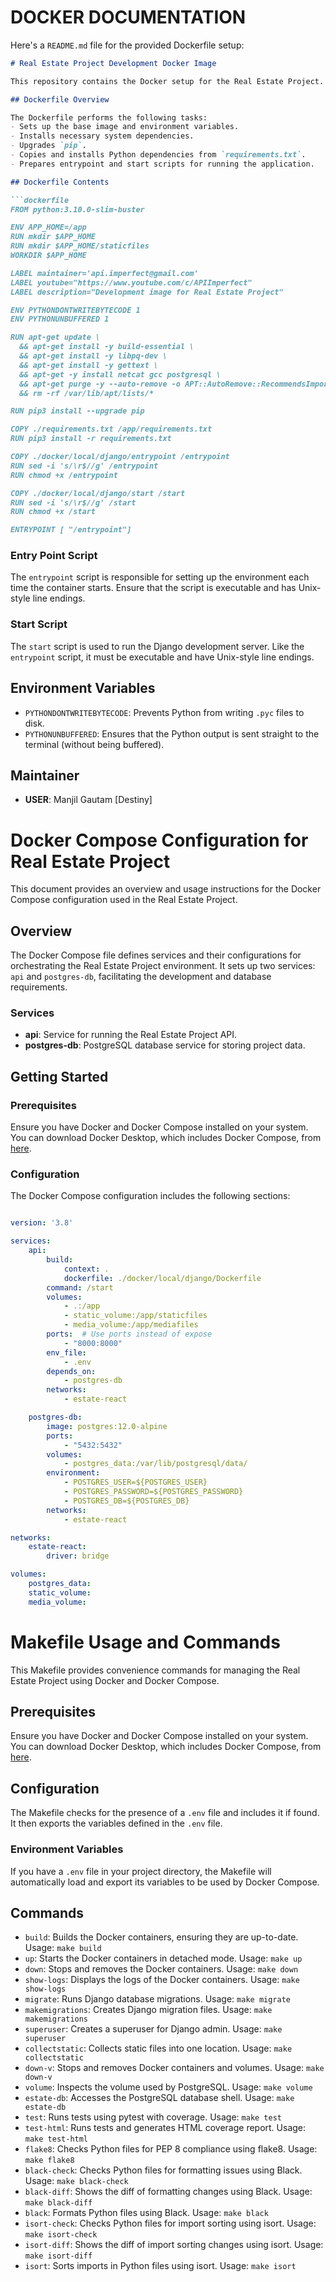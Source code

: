 # DOCKER DOCUMENTATION
Here's a `README.md` file for the provided Dockerfile setup:

```markdown
# Real Estate Project Development Docker Image

This repository contains the Docker setup for the Real Estate Project. The Dockerfile is based on the `python:3.10.0-slim-buster` image and sets up the environment for developing the project.

## Dockerfile Overview

The Dockerfile performs the following tasks:
- Sets up the base image and environment variables.
- Installs necessary system dependencies.
- Upgrades `pip`.
- Copies and installs Python dependencies from `requirements.txt`.
- Prepares entrypoint and start scripts for running the application.

## Dockerfile Contents

```dockerfile
FROM python:3.10.0-slim-buster

ENV APP_HOME=/app
RUN mkdir $APP_HOME
RUN mkdir $APP_HOME/staticfiles
WORKDIR $APP_HOME

LABEL maintainer='api.imperfect@gmail.com'
LABEL youtube="https://www.youtube.com/c/APIImperfect"
LABEL description="Development image for Real Estate Project"

ENV PYTHONDONTWRITEBYTECODE 1
ENV PYTHONUNBUFFERED 1

RUN apt-get update \
  && apt-get install -y build-essential \
  && apt-get install -y libpq-dev \
  && apt-get install -y gettext \
  && apt-get -y install netcat gcc postgresql \
  && apt-get purge -y --auto-remove -o APT::AutoRemove::RecommendsImportant=false \
  && rm -rf /var/lib/apt/lists/*

RUN pip3 install --upgrade pip

COPY ./requirements.txt /app/requirements.txt 
RUN pip3 install -r requirements.txt

COPY ./docker/local/django/entrypoint /entrypoint
RUN sed -i 's/\r$//g' /entrypoint
RUN chmod +x /entrypoint

COPY ./docker/local/django/start /start
RUN sed -i 's/\r$//g' /start
RUN chmod +x /start

ENTRYPOINT [ "/entrypoint"]
```

### Entry Point Script

The `entrypoint` script is responsible for setting up the environment each time the container starts. Ensure that the script is executable and has Unix-style line endings.

### Start Script

The `start` script is used to run the Django development server. Like the `entrypoint` script, it must be executable and have Unix-style line endings.

## Environment Variables

- `PYTHONDONTWRITEBYTECODE`: Prevents Python from writing `.pyc` files to disk.
- `PYTHONUNBUFFERED`: Ensures that the Python output is sent straight to the terminal (without being buffered).

## Maintainer

- **USER**: Manjil Gautam [Destiny]





# Docker Compose Configuration for Real Estate Project

This document provides an overview and usage instructions for the Docker Compose configuration used in the Real Estate Project.

## Overview

The Docker Compose file defines services and their configurations for orchestrating the Real Estate Project environment. It sets up two services: `api` and `postgres-db`, facilitating the development and database requirements.

### Services

- **api**: Service for running the Real Estate Project API.
- **postgres-db**: PostgreSQL database service for storing project data.

## Getting Started

### Prerequisites

Ensure you have Docker and Docker Compose installed on your system. You can download Docker Desktop, which includes Docker Compose, from [here](https://www.docker.com/products/docker-desktop).

### Configuration

The Docker Compose configuration includes the following sections:

```yaml

version: '3.8'

services:
    api:
        build:
            context: .
            dockerfile: ./docker/local/django/Dockerfile
        command: /start
        volumes:
            - .:/app
            - static_volume:/app/staticfiles
            - media_volume:/app/mediafiles
        ports:  # Use ports instead of expose
            - "8000:8000"
        env_file:
            - .env
        depends_on:
            - postgres-db
        networks:
            - estate-react

    postgres-db:
        image: postgres:12.0-alpine
        ports:
            - "5432:5432"
        volumes:
            - postgres_data:/var/lib/postgresql/data/
        environment:
            - POSTGRES_USER=${POSTGRES_USER}
            - POSTGRES_PASSWORD=${POSTGRES_PASSWORD}
            - POSTGRES_DB=${POSTGRES_DB}
        networks:
            - estate-react

networks:
    estate-react:
        driver: bridge

volumes:
    postgres_data:
    static_volume:
    media_volume:

```
# Makefile Usage and Commands

This Makefile provides convenience commands for managing the Real Estate Project using Docker and Docker Compose.

## Prerequisites

Ensure you have Docker and Docker Compose installed on your system. You can download Docker Desktop, which includes Docker Compose, from [here](https://www.docker.com/products/docker-desktop).

## Configuration

The Makefile checks for the presence of a `.env` file and includes it if found. It then exports the variables defined in the `.env` file.

### Environment Variables

If you have a `.env` file in your project directory, the Makefile will automatically load and export its variables to be used by Docker Compose.

## Commands

- `build`: Builds the Docker containers, ensuring they are up-to-date. Usage: `make build`
- `up`: Starts the Docker containers in detached mode. Usage: `make up`
- `down`: Stops and removes the Docker containers. Usage: `make down`
- `show-logs`: Displays the logs of the Docker containers. Usage: `make show-logs`
- `migrate`: Runs Django database migrations. Usage: `make migrate`
- `makemigrations`: Creates Django migration files. Usage: `make makemigrations`
- `superuser`: Creates a superuser for Django admin. Usage: `make superuser`
- `collectstatic`: Collects static files into one location. Usage: `make collectstatic`
- `down-v`: Stops and removes Docker containers and volumes. Usage: `make down-v`
- `volume`: Inspects the volume used by PostgreSQL. Usage: `make volume`
- `estate-db`: Accesses the PostgreSQL database shell. Usage: `make estate-db`
- `test`: Runs tests using pytest with coverage. Usage: `make test`
- `test-html`: Runs tests and generates HTML coverage report. Usage: `make test-html`
- `flake8`: Checks Python files for PEP 8 compliance using flake8. Usage: `make flake8`
- `black-check`: Checks Python files for formatting issues using Black. Usage: `make black-check`
- `black-diff`: Shows the diff of formatting changes using Black. Usage: `make black-diff`
- `black`: Formats Python files using Black. Usage: `make black`
- `isort-check`: Checks Python files for import sorting using isort. Usage: `make isort-check`
- `isort-diff`: Shows the diff of import sorting changes using isort. Usage: `make isort-diff`
- `isort`: Sorts imports in Python files using isort. Usage: `make isort`




